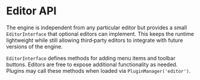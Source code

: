 # Editor API

The engine is independent from any particular editor but provides a small
`EditorInterface` that optional editors can implement. This keeps the runtime
lightweight while still allowing third‑party editors to integrate with future
versions of the engine.

``EditorInterface`` defines methods for adding menu items and toolbar buttons.
Editors are free to expose additional functionality as needed. Plugins may call
these methods when loaded via ``PluginManager('editor')``.
